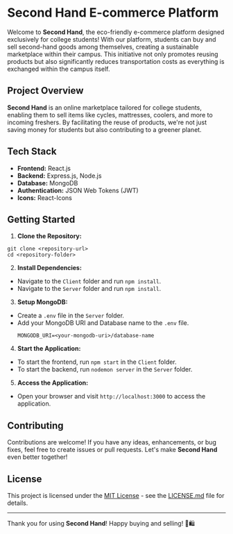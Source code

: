 # Second Hand E-commerce Platform

Welcome to **Second Hand**, the eco-friendly e-commerce platform designed exclusively for college students! With our platform, students can buy and sell second-hand goods among themselves, creating a sustainable marketplace within their campus. This initiative not only promotes reusing products but also significantly reduces transportation costs as everything is exchanged within the campus itself.

## Project Overview

**Second Hand** is an online marketplace tailored for college students, enabling them to sell items like cycles, mattresses, coolers, and more to incoming freshers. By facilitating the reuse of products, we're not just saving money for students but also contributing to a greener planet.

## Tech Stack

- **Frontend:** React.js
- **Backend:** Express.js, Node.js
- **Database:** MongoDB
- **Authentication:** JSON Web Tokens (JWT)
- **Icons:** React-Icons

## Getting Started

1. **Clone the Repository:**

```
git clone <repository-url>
cd <repository-folder>
```

2. **Install Dependencies:**

- Navigate to the `Client` folder and run `npm install`.
- Navigate to the `Server` folder and run `npm install`.

3. **Setup MongoDB:**

- Create a `.env` file in the `Server` folder.
- Add your MongoDB URI and Database name to the `.env` file.
  ```
  MONGODB_URI=<your-mongodb-uri>/database-name
  ```

4. **Start the Application:**

- To start the frontend, run `npm start` in the `Client` folder.
- To start the backend, run `nodemon server` in the `Server` folder.

5. **Access the Application:**

- Open your browser and visit `http://localhost:3000` to access the application.

## Contributing

Contributions are welcome! If you have any ideas, enhancements, or bug fixes, feel free to create issues or pull requests. Let's make **Second Hand** even better together!

## License

This project is licensed under the [MIT License](LICENSE.md) - see the [LICENSE.md](LICENSE.md) file for details.

---

Thank you for using **Second Hand**! Happy buying and selling! 🌱🛍️
